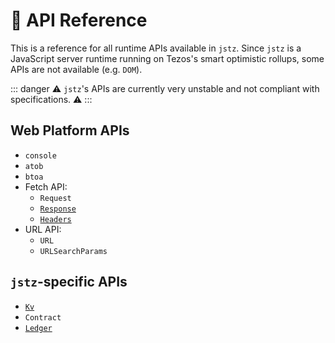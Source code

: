 # 🧰 API Reference

This is a reference for all runtime APIs available in `jstz`. Since `jstz` is a JavaScript server runtime
running on Tezos's smart optimistic rollups, some APIs are not available (e.g. `DOM`).

::: danger
⚠️ `jstz`'s APIs are currently very unstable and not compliant with specifications. ⚠️
:::

## Web Platform APIs

- `console`
- `atob`
- `btoa`
- Fetch API:
  - `Request`
  - [`Response`](./response.md)
  - [`Headers`](./headers.md)
- URL API:
  - `URL`
  - `URLSearchParams`

## `jstz`-specific APIs

- [`Kv`](./kv.md)
- `Contract`
- [`Ledger`](./ledger.md)
